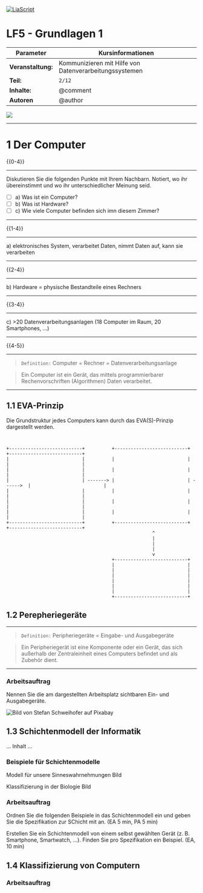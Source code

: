 <!--

author:   	Tobias Kozlowski
email:    	tobias.kozlowski[a]bsz-tw-freiberg.lernsax.de

version:  	0.0.1

language: 	de
narrator: 	Deutsch Female

comment:  	Bearbeiten des Arbeitsschrittes 1 der Lernsituation und Beginn der Arbeitsphase des "Informierens".
tags:     	LF5, MECH, EVA-Prinzip, Schichtenmodell der Informatik, Klassen von Computern, Bits und Bytes


icon:  		https://www.bsz-freiberg.de/templates/bszjw/img/logo.svg
logo:		https://cdn.pixabay.com/photo/2016/11/19/14/00/code-1839406_1280.jpg

import:

@config.BSZ: `Berufliches Schulzentrum für Technik und Wirtschaft "Julius Weisbach"`

-->

[![LiaScript](https://raw.githubusercontent.com/LiaScript/LiaScript/master/badges/course.svg)](https://liascript.github.io/course/?https://github.com/TobiKoz-git/Unterricht/blob/main/Mechatroniker/Lernfeld_5/02_Grundlagen_1.md)


# LF5 - Grundlagen 1

| Parameter                | Kursinformationen                                                                           |
| ------------------------ | ------------------------------------------------------------------------------------------- |
| **Veranstaltung:**       | Kommunizieren mit Hilfe von Datenverarbeitungssystemen                                      |
| **Teil:**                |`2/12`                                                  |
| **Inhalte:**             | @comment                                                                                    |
| **Autoren**              | @author                                                                                     |

![](https://media.giphy.com/media/wpoLqr5FT1sY0/giphy.gif)


---------------------------------------------------------------------

# 1 Der Computer
{{0-4}}
*******************************************************************************
Diskutieren Sie die folgenden Punkte mit Ihrem Nachbarn. Notiert, wo ihr übereinstimmt und wo ihr unterschiedlicher Meinung seid.

- [ ] a) Was ist ein Computer?
- [ ] b) Was ist Hardware?
- [ ] c) Wie viele Computer befinden sich imn diesem Zimmer?
*******************************************************************************

{{1-4}}
*******************************************************************************
a) elektronisches System, verarbeitet Daten, nimmt Daten auf, kann sie verarbeiten
*******************************************************************************

{{2-4}}
*******************************************************************************
b) Hardware = physische Bestandteile eines Rechners
*******************************************************************************

{{3-4}}
*******************************************************************************
c) >20 Datenverarbeitungsanlagen (18 Computer im Raum, 20 Smartphones, ...)
*******************************************************************************

{{4-5}}
*******************************************************************************
>`Definition:` Computer = Rechner = Datenverarbeitungsanlage

> Ein Computer ist ein Gerät, das mittels programmierbarer Rechenvorschriften (Algorithmen) Daten verarbeitet.
*******************************************************************************

## 1.1 EVA-Prinzip
Die Grundstruktur jedes Computers kann durch das EVA(S)-Prinzip dargestellt werden.


<!--
style="width: 100%; max-width: 860px; display: block; margin-left: auto; margin-right: auto;"
-->
```ascii


+---------------------------+          +---------------------------+          +---------------------------+
|                           |          |                           |          |                           |
|                           |          |                           |          |                           |
|                           | -------> |                           | ------>  |                           |
|                           |          |                           |          |                           |
|                           |          |                           |          |                           |
|                           |          |                           |          |                           |
+---------------------------+          +---------------------------+          +---------------------------+                             
                                                      ^
                                                      |
                                                      |
                                                      |
                                                      v													  
                                       +---------------------------+
                                       |                           |
                                       |                           |
                                       |                           |
                                       |                           |
                                       |                           |
                                       |                           |
                                       +---------------------------+
```
## 1.2 Perepheriegeräte
******************************************************************************
>`Definition:` Peripheriegeräte = Eingabe- und Ausgabegeräte

> Ein Peripheriegerät ist eine Komponente oder ein Gerät, das sich außerhalb der Zentraleinheit eines Computers befindet und als Zubehör dient.

*******************************************************************************

### Arbeitsauftrag

Nennen Sie die am dargestellten Arbeitsplatz sichtbaren Ein- und Ausgabegeräte.

![Bild von <a href="https://pixabay.com/de/users/stux-12364/?utm_source=link-attribution&utm_medium=referral&utm_campaign=image&utm_content=414055">Stefan Schweihofer</a> auf <a href="https://pixabay.com/de//?utm_source=link-attribution&utm_medium=referral&utm_campaign=image&utm_content=414055">Pixabay</a>](https://cdn.pixabay.com/photo/2014/08/09/11/48/computer-414055_1280.jpg)

## 1.3 Schichtenmodell der Informatik
... Inhalt ...
### Beispiele für Schichtenmodelle


Modell für unsere Sinneswahrnehmungen
Bild

Klassifizierung in der Biologie
Bild

### Arbeitsauftrag

Ordnen Sie die folgenden Beispiele in das Schichtenmodell ein und geben Sie die Spezifikation zur SChicht mit an. (EA 5 min, PA 5 min)

Erstellen Sie ein Schichtenmodell von einem selbst gewählten Gerät (z. B. Smartphone, Smartwatch, ...). Finden Sie pro Spezifikation ein Beispiel. (EA, 10 min)

## 1.4 Klassifizierung von Computern

### Arbeitsauftrag
